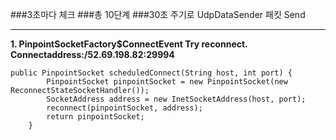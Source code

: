 ###3초마다 체크 
###총 10단계 
###30초 주기로 UdpDataSender 패킷 Send


---


**1. PinpointSocketFactory$ConnectEvent Try reconnect. Connectaddress:/52.69.198.82:29994**
```
public PinpointSocket scheduledConnect(String host, int port) {
        PinpointSocket pinpointSocket = new PinpointSocket(new ReconnectStateSocketHandler());
        SocketAddress address = new InetSocketAddress(host, port);
        reconnect(pinpointSocket, address);
        return pinpointSocket;
    }
```

```

```